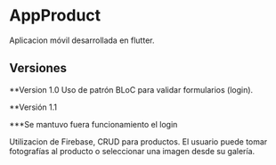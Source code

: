# AppProduct

Aplicacion móvil desarrollada en flutter.

## Versiones

**Version 1.0
Uso de patrón BLoC para validar formularios (login).

**Versión 1.1

***Se mantuvo fuera funcionamiento el login

Utilizacion de Firebase, CRUD para productos. El usuario puede tomar fotografías al producto o seleccionar una imagen desde su galería.
